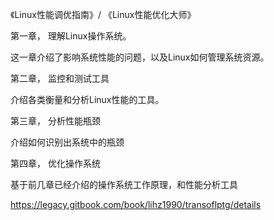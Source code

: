 《Linux性能调优指南》/ 《Linux性能优化大师》

第一章， 理解Linux操作系统。

这一章介绍了影响系统性能的问题，以及Linux如何管理系统资源。

第二章， 监控和测试工具

介绍各类衡量和分析Linux性能的工具。

第三章， 分析性能瓶颈

介绍如何识别出系统中的瓶颈

第四章， 优化操作系统

基于前几章已经介绍的操作系统工作原理，和性能分析工具

https://legacy.gitbook.com/book/lihz1990/transoflptg/details